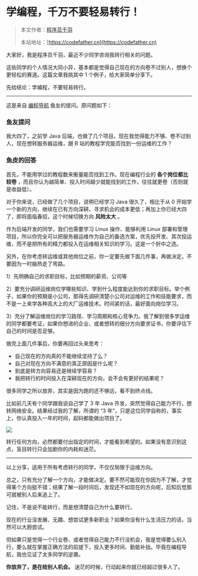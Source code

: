 # 学编程，千万不要轻易转行！

> 本文作者：[程序员千羽](https://yuyuanweb.feishu.cn/wiki/Abldw5WkjidySxkKxU2cQdAtnah)
>
> 本站地址：[https://codefather.cn](https://codefather.cn)

大家好，我是程序员千羽，最近不少同学咨询我转行相关的问题。

这些同学的个人情况大同小异，基本都是觉得自己现在的方向卷不过别人，想换个更轻松的赛道。这篇文章我挑其中 1 个例子，给大家简单分享下。

先给结论：学编程，不要轻易转行。



---



这是来自 [编程导航](https://mp.weixin.qq.com/s/a5X7bNI_ydVuu7NV1eQhZQ) 鱼友的提问。原问题如下：

### 鱼友提问

我大四了，之前学 Java 后端，也做了几个项目。现在我觉得能力不够、卷不过别人，现在想转服务器运维，跟 B 站的教程学完能否找到一份运维的工作？



### 鱼皮的回答

首先，不能用学过的教程数来衡量能否找到工作。现在编程行业的 **各个岗位都比较卷** ，而且你认为越简单、投入时间越少就能找到的工作，往往就更卷（否则就是收益低）。

对于你来说，已经做了几个项目，说明已经学习 Java 很久了，相比于从 0 开始学一个新的方向，继续在已有方向深耕、寻求机会的成本更低；再加上你已经大四了，即将面临春招，这个时候切换方向 **风险太大** 。

作为后端开发的同学，我们也需要学习 Linux 操作、能够利用 Linux 部署和管理项目，所以你完全可以把服务器运维作为自己的备选方案，优先投开发、其次投运维，而不是把所有的精力都投入在运维相关知识的学习。这是一个折中之选。

另外，在你考虑转运维或其他岗位之前，你一定要先做下面几件事，再做决定，不要因为一时脑热走了弯路。

1）先明确自己的求职目标，比如预期的薪资、公司等

2）要充分调研运维岗位学哪些知识、学到什么程度能达到你的求职目标。举个例子，如果你的预期是小公司，那得先调研清楚小公司对运维的工作和技能要求，而不是一上来学各种高大上的大厂运维技术。时间紧的话，最好面向岗位学习。

3）充分了解运维岗位的学习路径、学习周期和核心竞争力。我了解到很多学运维的同学都要考证，如果你想进的企业、或者想转的细分方向要求证书，你要评估下自己的时间是否足够。

做完上面几件事后，你要再回过头来思考：

- 自己现在的方向真的不能继续坚持了么？
- 自己对现在方向不满意的真正原因是什么呢？
- 到底是转方向容易还是继续学容易？
- 我把转行的时间投入在深耕现在的方向，会不会有更好的结果呢？



很多同学之所以放弃，其实是因为跑的还不够远，看不到终点线。

比如前几天有个同学跟我说自己学了 3 年 Java 开发，突然觉得自己能力不行，想转网络安全。结果经过我的了解，所谓的 “3 年”，只是这位同学自称的，事实上，你认真投入一年的时间，起码都能做出项目了。

![](https://pic.yupi.icu/1/image-20240107192744412.png)

转行任何方向，必然都要付出指定的时间，才能看到希望的。如果没有意识到这点，盲目转行只会加剧你的内耗和迷茫。



---



以上分享，适用于所有考虑转行的同学，不仅仅局限于运维方向。

总之，只有充分了解一个方向，才能做决定。要不然可能现在你因为不了解，才觉得某个方向挺不错；结果了解一段时间后，发现还不如现在的方向呢，后知后觉那可就被别人后来追上了。

记住，不是说不能转行，而是想清楚自己为什么要转行。

现在的行业没发展、无趣、想尝试更多新职业？如果你没有什么生活压力的话，当然可以大胆尝试。

但如果只是觉得一个行业卷、或者觉得自己能力不行没机会，我是觉得要么别入行，要么就在掌握正确方法的前提下，投入更多时间、勤能补拙。毕竟在编程导航，我也见证了太多同学的逆袭。

**你放弃了，是在给别人机会。** 迷茫的时候，行动起来你就已经超过很多人了。

